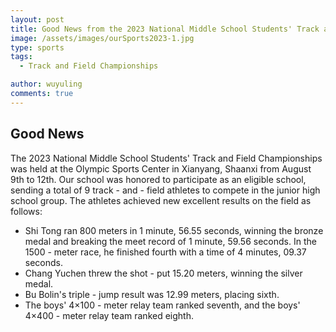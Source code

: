 ```yaml
---
layout: post
title: Good News from the 2023 National Middle School Students' Track and Field Championships
image: /assets/images/ourSports2023-1.jpg
type: sports
tags:
  - Track and Field Championships

author: wuyuling
comments: true
---
```

## Good News
The 2023 National Middle School Students' Track and Field Championships was held at the Olympic Sports Center in Xianyang, Shaanxi from August 9th to 12th. Our school was honored to participate as an eligible school, sending a total of 9 track - and - field athletes to compete in the junior high school group. The athletes achieved new excellent results on the field as follows:
- Shi Tong ran 800 meters in 1 minute, 56.55 seconds, winning the bronze medal and breaking the meet record of 1 minute, 59.56 seconds. In the 1500 - meter race, he finished fourth with a time of 4 minutes, 09.37 seconds. 
- Chang Yuchen threw the shot - put 15.20 meters, winning the silver medal.
- Bu Bolin's triple - jump result was 12.99 meters, placing sixth.
- The boys' 4×100 - meter relay team ranked seventh, and the boys' 4×400 - meter relay team ranked eighth.